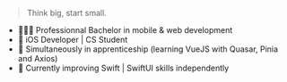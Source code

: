 > Think big, start small. 

- 👩🏼‍🎓 Professionnal Bachelor in mobile & web development
- 📱 iOS Developer | CS Student
- 🏫 Simultaneously in apprenticeship (learning VueJS with Quasar, Pinia and Axios)
- 🌱 Currently improving Swift | SwiftUI skills independently
